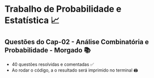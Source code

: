# Trabalho de Probabilidade e Estatística 📈
## Questões do Cap-02 - Análise Combinatória e Probabilidade - Morgado 📚
  - 40 questões resolvidas e comentadas ✅
  - Ao rodar o código, a o resultado será imprimido no terminal 🖨️
